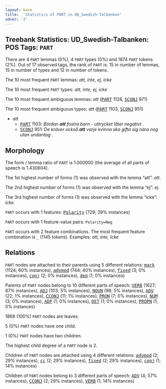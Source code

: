 ```yaml
---
layout: base
title:  'Statistics of PART in UD_Swedish-Talbanken'
udver: '2'
---
```


## Treebank Statistics: UD_Swedish-Talbanken: POS Tags: `PART`

There are 4 `PART` lemmas (0%), 4 `PART` types (0%) and 1874 `PART` tokens (2%).
Out of 17 observed tags, the rank of `PART` is: 15 in number of lemmas, 15 in number of types and 12 in number of tokens.

The 10 most frequent `PART` lemmas: <em>att, inte, ej, icke</em>

The 10 most frequent `PART` types:  <em>att, inte, ej, icke</em>

The 10 most frequent ambiguous lemmas: <em>att</em> (<tt><a href="sv_talbanken-pos-PART.html">PART</a></tt> 1128, <tt><a href="sv_talbanken-pos-SCONJ.html">SCONJ</a></tt> 971)

The 10 most frequent ambiguous types:  <em>att</em> (<tt><a href="sv_talbanken-pos-PART.html">PART</a></tt> 1103, <tt><a href="sv_talbanken-pos-SCONJ.html">SCONJ</a></tt> 951)


* <em>att</em>
  * <tt><a href="sv_talbanken-pos-PART.html">PART</a></tt> 1103: <em>Bördan <b>att</b> fostra barn - uttrycket låter negativt .</em>
  * <tt><a href="sv_talbanken-pos-SCONJ.html">SCONJ</a></tt> 951: <em>De kräver också <b>att</b> varje kvinna ska gifta sig nära nog utan undantag .</em>

## Morphology

The form / lemma ratio of `PART` is 1.000000 (the average of all parts of speech is 1.430604).

The 1st highest number of forms (1) was observed with the lemma “att”: <em>att</em>.

The 2nd highest number of forms (1) was observed with the lemma “ej”: <em>ej</em>.

The 3rd highest number of forms (1) was observed with the lemma “icke”: <em>icke</em>.

`PART` occurs with 1 features: <tt><a href="sv_talbanken-feat-Polarity.html">Polarity</a></tt> (729; 39% instances)

`PART` occurs with 1 feature-value pairs: `Polarity=Neg`

`PART` occurs with 2 feature combinations.
The most frequent feature combination is `_` (1145 tokens).
Examples: <em>att, inte, Icke</em>


## Relations

`PART` nodes are attached to their parents using 5 different relations: <tt><a href="sv_talbanken-dep-mark.html">mark</a></tt> (1124; 60% instances), <tt><a href="sv_talbanken-dep-advmod.html">advmod</a></tt> (744; 40% instances), <tt><a href="sv_talbanken-dep-fixed.html">fixed</a></tt> (3; 0% instances), <tt><a href="sv_talbanken-dep-conj.html">conj</a></tt> (2; 0% instances), <tt><a href="sv_talbanken-dep-dep.html">dep</a></tt> (1; 0% instances)

Parents of `PART` nodes belong to 10 different parts of speech: <tt><a href="sv_talbanken-pos-VERB.html">VERB</a></tt> (1627; 87% instances), <tt><a href="sv_talbanken-pos-ADJ.html">ADJ</a></tt> (103; 5% instances), <tt><a href="sv_talbanken-pos-NOUN.html">NOUN</a></tt> (98; 5% instances), <tt><a href="sv_talbanken-pos-ADV.html">ADV</a></tt> (22; 1% instances), <tt><a href="sv_talbanken-pos-CCONJ.html">CCONJ</a></tt> (11; 1% instances), <tt><a href="sv_talbanken-pos-PRON.html">PRON</a></tt> (7; 0% instances), <tt><a href="sv_talbanken-pos-NUM.html">NUM</a></tt> (3; 0% instances), <tt><a href="sv_talbanken-pos-ADP.html">ADP</a></tt> (1; 0% instances), <tt><a href="sv_talbanken-pos-DET.html">DET</a></tt> (1; 0% instances), <tt><a href="sv_talbanken-pos-PROPN.html">PROPN</a></tt> (1; 0% instances)

1868 (100%) `PART` nodes are leaves.

5 (0%) `PART` nodes have one child.

1 (0%) `PART` nodes have two children.

The highest child degree of a `PART` node is 2.

Children of `PART` nodes are attached using 4 different relations: <tt><a href="sv_talbanken-dep-advmod.html">advmod</a></tt> (2; 29% instances), <tt><a href="sv_talbanken-dep-cc.html">cc</a></tt> (2; 29% instances), <tt><a href="sv_talbanken-dep-fixed.html">fixed</a></tt> (2; 29% instances), <tt><a href="sv_talbanken-dep-conj.html">conj</a></tt> (1; 14% instances)

Children of `PART` nodes belong to 3 different parts of speech: <tt><a href="sv_talbanken-pos-ADV.html">ADV</a></tt> (4; 57% instances), <tt><a href="sv_talbanken-pos-CCONJ.html">CCONJ</a></tt> (2; 29% instances), <tt><a href="sv_talbanken-pos-VERB.html">VERB</a></tt> (1; 14% instances)

